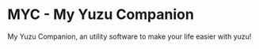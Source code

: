 # MYC - My Yuzu Companion
My Yuzu Companion, an utility software to make your life easier with yuzu!
